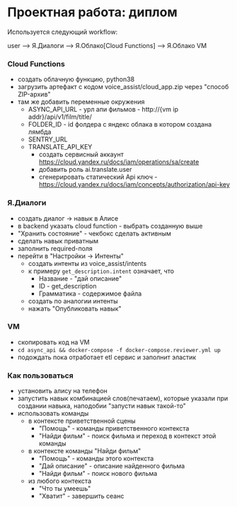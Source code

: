 # Проектная работа: диплом

Используется следующий workflow:

user --> Я.Диалоги --> Я.Облако[Cloud Functions] --> Я.Облако VM

### Cloud Functions
* создать облачную функцию, python38
* загрузить артефакт с кодом voice_assist/cloud_app.zip через "способ ZIP-архив"
* там же добавить переменные окружения
    * ASYNC_API_URL - урл апи фильмов - http://{vm ip addr}/api/v1/film/title/
    * FOLDER_ID - id фолдера с яндекс облака в котором создана лямбда
    * SENTRY_URL
    * TRANSLATE_API_KEY
        * создать сервисный аккаунт  https://cloud.yandex.ru/docs/iam/operations/sa/create
        * добавить роль ai.translate.user
        * сгенерировать статический Api ключ - https://cloud.yandex.ru/docs/iam/concepts/authorization/api-key

### Я.Диалоги
- создать диалог -> навык в Алисе
- в backend указать cloud function - выбрать созданную выше
- "Хранить состояние" - чекбокс сделать активным
- сделать навык приватным
- заполнить required-поля
- перейти в "Настройки -> Интенты"
    * создать интенты из voice_assist/intents
    * к примеру ``get_description.intent`` означает, что 
        * Название - "дай описание"
        * ID - get_description
        * Грамматика - содержимое файла
    * создать по аналогии интенты
    * нажать "Опубликовать навык"
    
### VM 
* скопировать код на VM
* ``cd async_api && docker-compose -f docker-compose.reviewer.yml up`` 
* подождать пока отработает etl сервис и заполнит эластик

### Как пользоваться
* установить алису на телефон
* запустить навык комбинацией слов(печатаем), которые указали при создании навыка, наподобии "запусти навык такой-то"
* использовать команды
    * в контексте приветственной сцены
        * "Помощь" - команды приветственного контекста
        * "Найди фильм" - поиск фильма и переход в контекст этой команды
    * в контексте команды "Найди фильм"
        * "Помощь" - команды этого контекста
        * "Дай описание" - описание найденного фильма
        * "Найди фильм" - поиск нового фильма
    * из любого контекста
        * "Что ты умеешь"
        * "Хватит" - завершить сеанс
